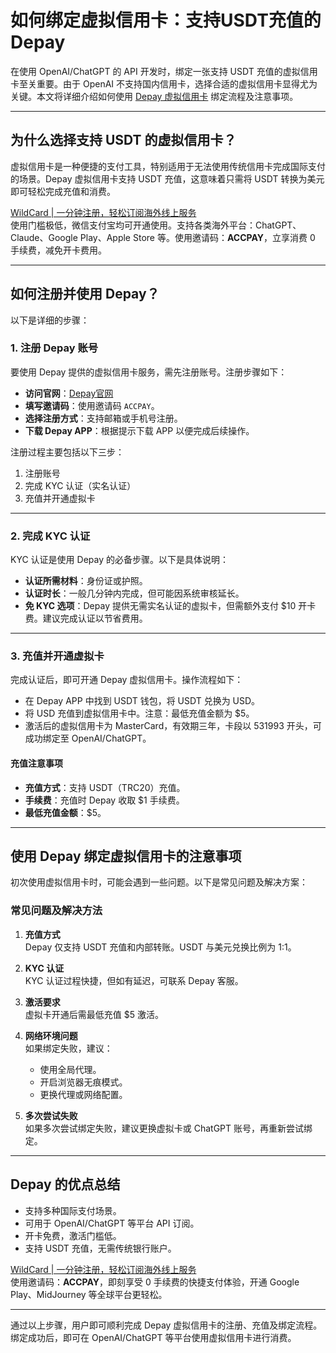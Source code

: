 # 如何绑定虚拟信用卡：支持USDT充值的Depay

在使用 OpenAI/ChatGPT 的 API 开发时，绑定一张支持 USDT 充值的虚拟信用卡至关重要。由于 OpenAI 不支持国内信用卡，选择合适的虚拟信用卡显得尤为关键。本文将详细介绍如何使用 [Depay 虚拟信用卡](https://bit.ly/DuPay) 绑定流程及注意事项。

---

## 为什么选择支持 USDT 的虚拟信用卡？

虚拟信用卡是一种便捷的支付工具，特别适用于无法使用传统信用卡完成国际支付的场景。Depay 虚拟信用卡支持 USDT 充值，这意味着只需将 USDT 转换为美元即可轻松完成充值和消费。

[WildCard | 一分钟注册，轻松订阅海外线上服务](https://bit.ly/bewildcard)  
使用门槛极低，微信支付宝均可开通使用。支持各类海外平台：ChatGPT、Claude、Google Play、Apple Store 等。使用邀请码：**ACCPAY**，立享消费 0 手续费，减免开卡费用。

---

## 如何注册并使用 Depay？

以下是详细的步骤：

### 1. 注册 Depay 账号

要使用 Depay 提供的虚拟信用卡服务，需先注册账号。注册步骤如下：

- **访问官网**：[Depay官网](https://bit.ly/DuPay)
- **填写邀请码**：使用邀请码 `ACCPAY`。
- **选择注册方式**：支持邮箱或手机号注册。
- **下载 Depay APP**：根据提示下载 APP 以便完成后续操作。

注册过程主要包括以下三步：
1. 注册账号  
2. 完成 KYC 认证（实名认证）  
3. 充值并开通虚拟卡  

---

### 2. 完成 KYC 认证

KYC 认证是使用 Depay 的必备步骤。以下是具体说明：

- **认证所需材料**：身份证或护照。
- **认证时长**：一般几分钟内完成，但可能因系统审核延长。
- **免 KYC 选项**：Depay 提供无需实名认证的虚拟卡，但需额外支付 $10 开卡费。建议完成认证以节省费用。

---

### 3. 充值并开通虚拟卡

完成认证后，即可开通 Depay 虚拟信用卡。操作流程如下：

- 在 Depay APP 中找到 USDT 钱包，将 USDT 兑换为 USD。
- 将 USD 充值到虚拟信用卡中。注意：最低充值金额为 $5。
- 激活后的虚拟信用卡为 MasterCard，有效期三年，卡段以 531993 开头，可成功绑定至 OpenAI/ChatGPT。

#### 充值注意事项

- **充值方式**：支持 USDT（TRC20）充值。
- **手续费**：充值时 Depay 收取 $1 手续费。
- **最低充值金额**：$5。


---

## 使用 Depay 绑定虚拟信用卡的注意事项

初次使用虚拟信用卡时，可能会遇到一些问题。以下是常见问题及解决方案：

### 常见问题及解决方法

1. **充值方式**  
   Depay 仅支持 USDT 充值和内部转账。USDT 与美元兑换比例为 1:1。

2. **KYC 认证**  
   KYC 认证过程快捷，但如有延迟，可联系 Depay 客服。

3. **激活要求**  
   虚拟卡开通后需最低充值 $5 激活。

4. **网络环境问题**  
   如果绑定失败，建议：
   - 使用全局代理。
   - 开启浏览器无痕模式。
   - 更换代理或网络配置。

5. **多次尝试失败**  
   如果多次尝试绑定失败，建议更换虚拟卡或 ChatGPT 账号，再重新尝试绑定。

---

## Depay 的优点总结

- 支持多种国际支付场景。
- 可用于 OpenAI/ChatGPT 等平台 API 订阅。
- 开卡免费，激活门槛低。
- 支持 USDT 充值，无需传统银行账户。

[WildCard | 一分钟注册，轻松订阅海外线上服务](https://bit.ly/bewildcard)  
使用邀请码：**ACCPAY**，即刻享受 0 手续费的快捷支付体验，开通 Google Play、MidJourney 等全球平台更轻松。


---

通过以上步骤，用户即可顺利完成 Depay 虚拟信用卡的注册、充值及绑定流程。绑定成功后，即可在 OpenAI/ChatGPT 等平台使用虚拟信用卡进行消费。

